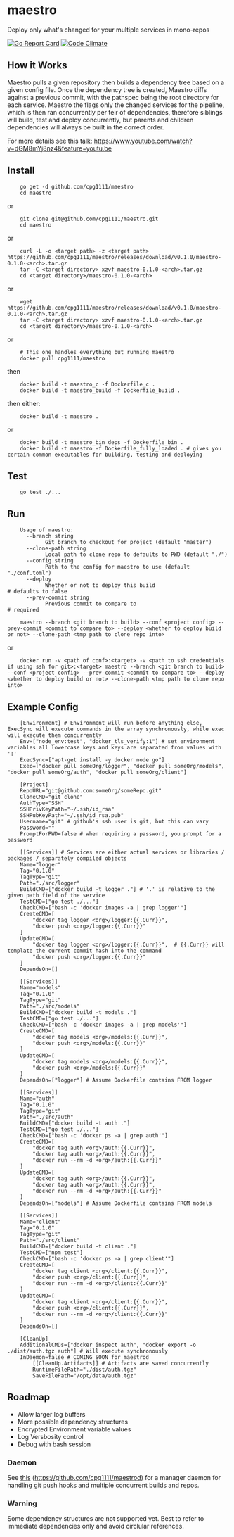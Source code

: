 # maestro
Deploy only what's changed for your multiple services in mono-repos

[![Go Report Card](https://goreportcard.com/badge/github.com/cpg1111/maestro)](https://goreportcard.com/report/github.com/cpg1111/maestro) [![Code Climate](https://codeclimate.com/github/cpg1111/maestro/badges/gpa.svg)](https://codeclimate.com/github/cpg1111/maestro)

## How it Works

Maestro pulls a given repository then builds a dependency tree based on a given config file.
Once the dependency tree is created, Maestro diffs against a previous commit, with the pathspec being the root directory for each service.
Maestro the flags only the changed services for the pipeline, which is then ran concurrently per teir of dependencies, therefore siblings will build, test and deploy concurrently, but parents and children dependencies will always be built in the correct order.

For more details see this talk: https://www.youtube.com/watch?v=dGM8mYj8nz4&feature=youtu.be

## Install

```
    go get -d github.com/cpg1111/maestro
    cd maestro
```

or

```
    git clone git@github.com/cpg1111/maestro.git
    cd maestro
```

or

```
    curl -L -o <target path> -z <target path> https://github.com/cpg1111/maestro/releases/download/v0.1.0/maestro-0.1.0-<arch>.tar.gz
    tar -C <target directory> xzvf maestro-0.1.0-<arch>.tar.gz
    cd <target directory>/maestro-0.1.0-<arch>
```

or

```
    wget https://github.com/cpg1111/maestro/releases/download/v0.1.0/maestro-0.1.0-<arch>.tar.gz
    tar -C <target directory> xzvf maestro-0.1.0-<arch>.tar.gz
    cd <target directory>/maestro-0.1.0-<arch>
```

or

```
    # This one handles everything but running maestro
    docker pull cpg1111/maestro
```

then

```
    docker build -t maestro_c -f Dockerfile_c .
    docker build -t maestro_build -f Dockerfile_build .
```

then either:

```
    docker build -t maestro .
```

or

```
    docker build -t maestro_bin_deps -f Dockerfile_bin .
    docker build -t maestro -f Dockerfile_fully_loaded . # gives you certain common executables for building, testing and deploying
```

## Test

```
    go test ./...
```

## Run

```
    Usage of maestro:
      --branch string
            Git branch to checkout for project (default "master")
      --clone-path string
            Local path to clone repo to defaults to PWD (default "./")
      --config string
            Path to the config for maestro to use (default "./conf.toml")
      --deploy
            Whether or not to deploy this build                             # defaults to false
      --prev-commit string
            Previous commit to compare to                                   # required
```

```
    maestro --branch <git branch to build> --conf <project config> --prev-commit <commit to compare to> --deploy <whether to deploy build or not> --clone-path <tmp path to clone repo into>
```

or

```
    docker run -v <path of conf>:<target> -v <path to ssh credentials if using ssh for git>:<target> maestro --branch <git branch to build> --conf <project config> --prev-commit <commit to compare to> --deploy <whether to deploy build or not> --clone-path <tmp path to clone repo into>
```

## Example Config

```
    [Environment] # Environment will run before anything else, ExecSync will execute commands in the array synchronously, while exec will execute them concurrently
    Env=["node_env:test", "docker_tls_verify:1"] # set environment variables all lowercase keys and keys are separated from values with ':'
    ExecSync=["apt-get install -y docker node go"]
    Exec=["docker pull someOrg/logger", "docker pull someOrg/models", "docker pull someOrg/auth", "docker pull someOrg/client"]

    [Project]
    RepoURL="git@github.com:someOrg/someRepo.git"
    CloneCMD="git clone"
    AuthType="SSH"
    SSHPrivKeyPath="~/.ssh/id_rsa"
    SSHPubKeyPath="~/.ssh/id_rsa.pub"
    Username="git" # github's ssh user is git, but this can vary
    Password=""
    PromptForPWD=false # when requiring a password, you prompt for a password

    [[Services]] # Services are either actual services or libraries / packages / separately compiled objects
    Name="logger"
    Tag="0.1.0"
    TagType="git"
    Path="./src/logger"
    BuildCMD=["docker build -t logger ."] # '.' is relative to the given path field of the service
    TestCMD=["go test ./..."]
    CheckCMD=["bash -c 'docker images -a | grep logger'"]
    CreateCMD=[
        "docker tag logger <org>/logger:{{.Curr}}",
        "docker push <org>/logger:{{.Curr}}"
    ]
    UpdateCMD=[
        "docker tag logger <org>/logger:{{.Curr}}",  # {{.Curr}} will template the current commit hash into the command
        "docker push <org>/logger:{{.Curr}}"
    ]
    DependsOn=[]

    [[Services]]
    Name="models"
    Tag="0.1.0"
    TagType="git"
    Path="./src/models"
    BuildCMD=["docker build -t models ."]
    TestCMD=["go test ./..."]
    CheckCMD=["bash -c 'docker images -a | grep models'"]
    CreateCMD=[
        "docker tag models <org>/models:{{.Curr}}",
        "docker push <org>/models:{{.Curr}}"
    ]
    UpdateCMD=[
        "docker tag models <org>/models:{{.Curr}}",
        "docker push <org>/models:{{.Curr}}"
    ]
    DependsOn=["logger"] # Assume Dockerfile contains FROM logger

    [[Services]]
    Name="auth"
    Tag="0.1.0"
    TagType="git"
    Path="./src/auth"
    BuildCMD=["docker build -t auth ."]
    TestCMD=["go test ./..."]
    CheckCMD=["bash -c 'docker ps -a | grep auth'"]
    CreateCMD=[
        "docker tag auth <org>/auth:{{.Curr}}",
        "docker tag auth <org>/auth:{{.Curr}}",
        "docker run --rm -d <org>/auth:{{.Curr}}"
    ]
    UpdateCMD=[
        "docker tag auth <org>/auth:{{.Curr}}",
        "docker tag auth <org>/auth:{{.Curr}}",
        "docker run --rm -d <org>/auth:{{.Curr}}"
    ]
    DependsOn=["models"] # Assume Dockerfile contains FROM models

    [[Services]]
    Name="client"
    Tag="0.1.0"
    TagType="git"
    Path="./src/client"
    BuildCMD=["docker build -t client ."]
    TestCMD=["npm test"]
    CheckCMD=["bash -c 'docker ps -a | grep client'"]
    CreateCMD=[
        "docker tag client <org>/client:{{.Curr}}",
        "docker push <org>/client:{{.Curr}}",
        "docker run --rm -d <org>/client:{{.Curr}}"
    ]
    UpdateCMD=[
        "docker tag client <org>/client:{{.Curr}}",
        "docker push <org>/client:{{.Curr}}",
        "docker run --rm -d <org>/client:{{.Curr}}"
    ]
    DependsOn=[]

    [CleanUp]
    AdditionalCMDs=["docker inspect auth", "docker export -o ./dist/auth.tgz auth"] # Will execute synchronously
    InDaemon=false # COMING SOON for maestrod
        [[CleanUp.Artifacts]] # Artifacts are saved concurrently
        RuntimeFilePath="./dist/auth.tgz"
        SaveFilePath="/opt/data/auth.tgz"
```

## Roadmap

- Allow larger log buffers
- More possible dependency structures
- Encrypted Environment variable values
- Log Versbosity control
- Debug with bash session

### Daemon
See [this](https://github.com/cpg1111/maestrod) (https://github.com/cpg1111/maestrod) for a manager daemon for handling git push hooks and multiple concurrent builds and repos.

### Warning

Some dependency structures are not supported yet.  Best to refer to immediate dependencies only and avoid circlular references.

